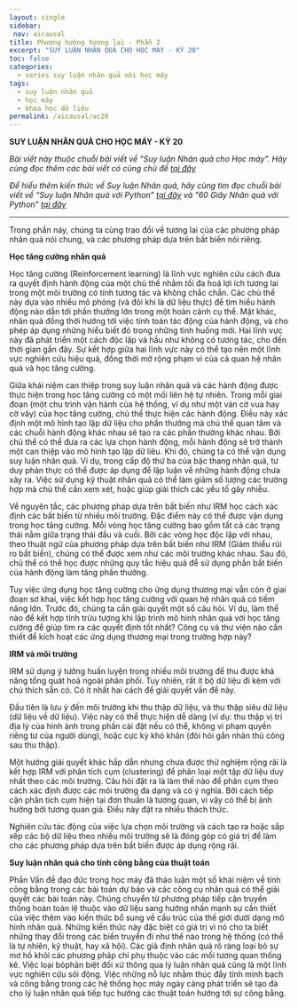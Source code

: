 ```yaml
---
layout: single
sidebar:
 nav: aicausal
title: Phương hướng tương lai - Phần 2
excerpt: "SUY LUẬN NHÂN QUẢ CHO HỌC MÁY - KỲ 20"
toc: false
categories:
  - series suy luận nhân quả với học máy
tags:
  - suy luận nhân quả
  - học máy
  - khoa học dữ liệu
permalink: /aicausal/ac20
---
```


**SUY LUẬN NHÂN QUẢ CHO HỌC MÁY - KỲ 20**

*Bài viết này thuộc chuỗi bài viết về “Suy luận Nhân quả cho Học máy”. Hãy cùng đọc thêm các bài viết có cùng chủ đề [tại đây](http://kinhtehocvohai.com/aicausal/)*

*Để hiểu thêm kiến thức về Suy luận Nhân quả, hãy cùng tìm đọc chuỗi bài viết về “Suy luận Nhân quả với Python” [tại đây](http://kinhtehocvohai.com/pythoncausal/) và "60 Giây Nhân quả với Python” [tại đây](http://kinhtehocvohai.com/causalgraph/)*


-------

Trong phần này, chúng ta cùng trao đổi về tương lai của các phương pháp nhân quả nói chung, và các phương pháp dựa trên bất biến nói riêng.

**Học tăng cường nhân quả**

Học tăng cường (Reinforcement learning) là lĩnh vực nghiên cứu cách đưa ra quyết định hành động  của một chủ thể nhằm tối đa hoá lợi ích tương lai trong một môi trường có tính tương tác và không chắc chắn. Các chủ thể này dựa vào nhiều mô phỏng (và đôi khi là dữ liệu thực) để tìm hiểu hành động nào dẫn tới phần thưởng lớn trong một hoàn cảnh cụ thể. Mặt khác, nhân quả đồng thời hướng tới việc tính toán tác động của hành động, và cho phép áp dụng  những hiểu biết đó trong những tình huống mới. Hai lĩnh vực này đã phát triển một cách độc lập và hầu như không có tương tác, cho đến thời gian gần đây. Sự kết hợp giữa hai lĩnh vực này có thể tạo nên một lĩnh vực nghiên cứu hiệu quả, đồng thời mở rộng phạm vi của cả quan hệ nhân quả và học tăng cường.

Giữa khái niệm can thiệp trong suy luận nhân quả và các hành động được thực hiện trong học tăng cường có một mối liên hệ tự nhiên. Trong mỗi giai đoạn (một chu trình vận hành của hệ thống, ví dụ như một ván cờ vua hay cờ vây) của học tăng cường, chủ thể thực hiện các hành động. Điều này xác định một mô hình tạo lập dữ liệu cho phần thưởng mà chủ thể quan tâm và các chuỗi hành động khác nhau sẽ tạo ra các phần thưởng khác nhau. Bởi chủ thể có thể đưa ra các lựa chọn hành động, mỗi hành động sẽ trở thành một can thiệp vào mô hình tạo lập dữ liêu. Khi đó, chúng ta có thể vận dụng suy luận nhân quả. Ví dụ, trong cấp độ thứ ba của bậc thang nhân quả, tư duy phản thực có thể được áp dụng để lập luận về những hành động chưa xảy ra. Việc sử dụng kỹ thuật nhân quả có thể làm giảm số lượng các trường hợp mà chủ thể cần xem xét, hoặc giúp giải thích các yếu tố gây nhiễu.

Về nguyên tắc, các phương pháp dựa trên bất biến như IRM học cách xác định các bất biến từ nhiều môi trường. Đặc điểm này có thể được vận dụng trong học tăng cường. Mỗi vòng học tăng cường bao gồm tất cả các trạng thái nằm giữa trạng thái đầu và cuối. Bởi các vòng học độc lập với nhau, theo thuật ngữ của phương pháp dựa trên bất biến như IRM (Giảm thiểu rủi ro bất biến), chúng có thể được xem như các môi trường khác nhau. Sau đó, chủ thể có thể học được những quy tắc hiệu quả để sử dụng phần bất biến của hành động làm tăng phần thưởng.

Tuy việc ứng dụng học tăng cường cho ứng dụng thương mại vẫn còn ở giai đoạn sơ khai, việc kết hợp học tăng cường với quan hệ nhân quả có tiềm năng lớn.  Trước đó, chúng ta cần giải quyết một số câu hỏi. Ví dụ, làm thế nào để kết hợp tính trừu tượng  khi lập trình mô hình nhân quả với học tăng cường để giúp tìm ra các quyết định tốt nhất? Công cụ và thư viện nào cần thiết để kích hoạt các ứng dụng thương mại trong trường hợp này?

**IRM và môi trường**

IRM sử dụng ý tưởng huấn luyện trong nhiều môi trường để thu được khả năng tổng quát hoá ngoài phân phối. Tuy nhiên, rất ít bộ dữ liệu đi kèm với chú thích sẵn có. Có ít nhất hai cách để giải quyết vấn đề này.

Đầu tiên là lưu ý đến môi trường khi thu thập dữ liệu, và thu thập siêu dữ liệu (dữ liệu về dữ liệu). Việc này có thể thực hiện dễ dàng (ví dụ: thu thập vị trí địa lý của hình ảnh trong phần cài đặt nếu có thể, không vi phạm quyền riêng tư của người dùng), hoặc cực kỳ khó khăn (đòi hỏi gắn nhãn thủ công sau thu thập).

Một hướng giải quyết khác hấp dẫn nhưng chưa được thử nghiệm rộng rãi là kết hợp IRM với phân tích cụm (clustering) để phân loại một tập dữ liệu duy nhất theo các môi trường. Câu hỏi đặt ra là làm thế nào để phân cụm theo cách xác định được các môi trường đa dạng và có ý nghĩa. Bởi cách tiếp cận phân tích cụm hiện tại đơn thuần là tương quan, vì vậy có thể bị ảnh hưởng bởi tương quan giả. Điều này đặt ra nhiều thách thức.

Nghiên cứu tác động của việc lựa chọn môi trường và cách tạo ra hoặc sắp xếp các bộ dữ liệu theo nhiều môi trường sẽ là đóng góp có giá trị để làm cho các phương pháp dựa trên bất biến được áp dụng rộng rãi.

**Suy luận nhân quả cho tính công bằng của thuật toán**

Phần Vấn đề đạo đức trong học máy đã thảo luận một số khái niệm về tính công bằng trong các bài toán dự báo và các công cụ nhân quả có thể giải quyết các bài toán này. Chúng chuyển từ phương pháp tiếp cận truyền thống hoàn toàn lệ thuộc vào dữ liệu sang hướng nhấn mạnh sự cần thiết của việc thêm vào kiến thức bổ sung về cấu trúc của thế giới dưới dạng mô hình nhân quả. Những kiến thức này đặc biệt có giá trị vì nó cho ta biết những thay đổi trong các biến truyền đi như thế nào trong hệ thống (có thể là tự nhiên, kỹ thuật, hay xã hội). Các giả định nhân quả rõ ràng loại bỏ sự mơ hồ khỏi các phương pháp chỉ phụ thuộc vào các mối tương quan thống kê. Việc loại bỏphân biệt đối xử thông qua lý luận nhân quả cũng là một lĩnh vực nghiên cứu sôi động. Việc những nỗ lực nhằm thúc đẩy tính minh bạch và công bằng trong các hệ thống học máy ngày càng phát triển sẽ tạo đà cho lý luận nhân quả tiếp tục hướng các thuật toán hướng tới sự công bằng. 
